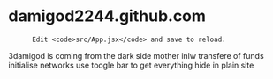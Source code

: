 # damigod2244.github.com
          Edit <code>src/App.jsx</code> and save to reload.
3damigod is coming 
from the dark side 
mother inlw
transfere of funds 
initialise networks 
use toogle bar to get everything 
hide in plain site 
